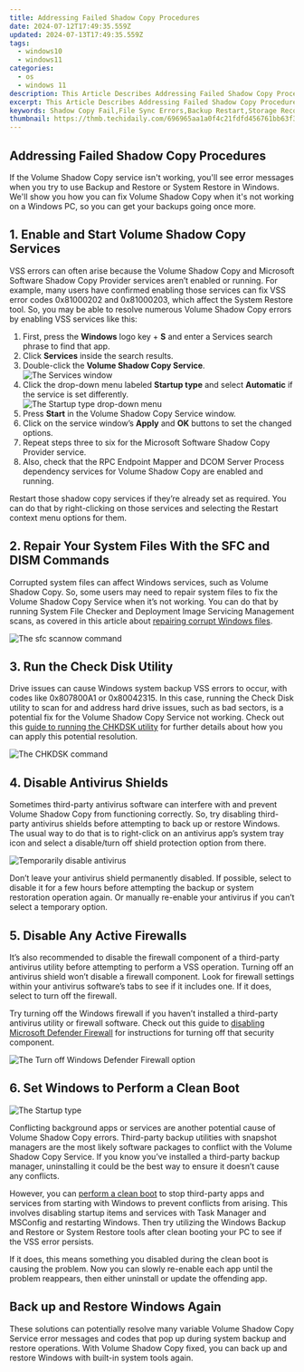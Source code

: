```yaml
---
title: Addressing Failed Shadow Copy Procedures
date: 2024-07-12T17:49:35.559Z
updated: 2024-07-13T17:49:35.559Z
tags:
  - windows10
  - windows11
categories:
  - os
  - windows 11
description: This Article Describes Addressing Failed Shadow Copy Procedures
excerpt: This Article Describes Addressing Failed Shadow Copy Procedures
keywords: Shadow Copy Fail,File Sync Errors,Backup Restart,Storage Recovery,Data Safeguard,Archive Corruption,Save Exceptions
thumbnail: https://thmb.techidaily.com/696965aa1a0f4c21fdfd456761bb63f354f50ffc3b27173b44a827d0fae8995e.jpg
---
```


## Addressing Failed Shadow Copy Procedures

 If the Volume Shadow Copy service isn't working, you'll see error messages when you try to use Backup and Restore or System Restore in Windows. We'll show you how you can fix Volume Shadow Copy when it's not working on a Windows PC, so you can get your backups going once more.

## 1\. Enable and Start Volume Shadow Copy Services

 VSS errors can often arise because the Volume Shadow Copy and Microsoft Software Shadow Copy Provider services aren’t enabled or running. For example, many users have confirmed enabling those services can fix VSS error codes 0x81000202 and 0x81000203, which affect the System Restore tool. So, you may be able to resolve numerous Volume Shadow Copy errors by enabling VSS services like this:

1. First, press the **Windows** logo key + **S** and enter a Services search phrase to find that app.
2. Click **Services** inside the search results.
3. Double-click the **Volume Shadow Copy Service**.  
![The Services window](https://static1.makeuseofimages.com/wordpress/wp-content/uploads/2023/10/services-window.jpg)
4. Click the drop-down menu labeled **Startup type** and select **Automatic** if the service is set differently.  
![The Startup type drop-down menu](https://static1.makeuseofimages.com/wordpress/wp-content/uploads/2023/10/startup-type-drop-down-menu.jpg)
5. Press **Start** in the Volume Shadow Copy Service window.
6. Click on the service window’s **Apply** and **OK** buttons to set the changed options.
7. Repeat steps three to six for the Microsoft Software Shadow Copy Provider service.
8. Also, check that the RPC Endpoint Mapper and DCOM Server Process dependency services for Volume Shadow Copy are enabled and running.

 Restart those shadow copy services if they’re already set as required. You can do that by right-clicking on those services and selecting the Restart context menu options for them.

## 2\. Repair Your System Files With the SFC and DISM Commands

 Corrupted system files can affect Windows services, such as Volume Shadow Copy. So, some users may need to repair system files to fix the Volume Shadow Copy Service when it’s not working. You can do that by running System File Checker and Deployment Image Servicing Management scans, as covered in this article about [repairing corrupt Windows files](https://www.makeuseof.com/windows-built-in-repair-tools/).

![The sfc scannow command](https://static1.makeuseofimages.com/wordpress/wp-content/uploads/2023/10/sfc-scannow-error.jpg)

## 3\. Run the Check Disk Utility

 Drive issues can cause Windows system backup VSS errors to occur, with codes like 0x807800A1 or 0x80042315\. In this case, running the Check Disk utility to scan for and address hard drive issues, such as bad sectors, is a potential fix for the Volume Shadow Copy Service not working. Check out this [guide to running the CHKDSK utility](https://www.makeuseof.com/sir-mini-how-to-run-chkdsk-in-windows-10/) for further details about how you can apply this potential resolution.

![The CHKDSK command](https://static1.makeuseofimages.com/wordpress/wp-content/uploads/2023/10/chkdsk-scan-command.jpg)

## 4\. Disable Antivirus Shields

 Sometimes third-party antivirus software can interfere with and prevent Volume Shadow Copy from functioning correctly. So, try disabling third-party antivirus shields before attempting to back up or restore Windows. The usual way to do that is to right-click on an antivirus app’s system tray icon and select a disable/turn off shield protection option from there.

![Temporarily disable antivirus](https://static1.makeuseofimages.com/wordpress/wp-content/uploads/2022/06/disable-antivirus.jpg)

 Don’t leave your antivirus shield permanently disabled. If possible, select to disable it for a few hours before attempting the backup or system restoration operation again. Or manually re-enable your antivirus if you can’t select a temporary option.

## 5\. Disable Any Active Firewalls

 It’s also recommended to disable the firewall component of a third-party antivirus utility before attempting to perform a VSS operation. Turning off an antivirus shield won’t disable a firewall component. Look for firewall settings within your antivirus software’s tabs to see if it includes one. If it does, select to turn off the firewall.

 Try turning off the Windows firewall if you haven’t installed a third-party antivirus utility or firewall software. Check out this guide to [disabling Microsoft Defender Firewall](https://www.makeuseof.com/windows-11-disable-microsoft-defender-firewall/) for instructions for turning off that security component.

![The Turn off Windows Defender Firewall option](https://static1.makeuseofimages.com/wordpress/wp-content/uploads/2023/10/turn-off-firewall-settings.jpg)

## 6\. Set Windows to Perform a Clean Boot

![The Startup type](https://static1.makeuseofimages.com/wordpress/wp-content/uploads/2023/10/startup-tab.jpg)

 Conflicting background apps or services are another potential cause of Volume Shadow Copy errors. Third-party backup utilities with snapshot managers are the most likely software packages to conflict with the Volume Shadow Copy Service. If you know you’ve installed a third-party backup manager, uninstalling it could be the best way to ensure it doesn’t cause any conflicts.

 However, you can [perform a clean boot](https://www.makeuseof.com/clean-boot-windows-11/) to stop third-party apps and services from starting with Windows to prevent conflicts from arising. This involves disabling startup items and services with Task Manager and MSConfig and restarting Windows. Then try utilizing the Windows Backup and Restore or System Restore tools after clean booting your PC to see if the VSS error persists.

 If it does, this means something you disabled during the clean boot is causing the problem. Now you can slowly re-enable each app until the problem reappears, then either uninstall or update the offending app.

## Back up and Restore Windows Again

 These solutions can potentially resolve many variable Volume Shadow Copy Service error messages and codes that pop up during system backup and restore operations. With Volume Shadow Copy fixed, you can back up and restore Windows with built-in system tools again.



<ins class="adsbygoogle"
      style="display:block"
      data-ad-client="ca-pub-7571918770474297"
      data-ad-slot="8358498916"
      data-ad-format="auto"
      data-full-width-responsive="true"></ins>

